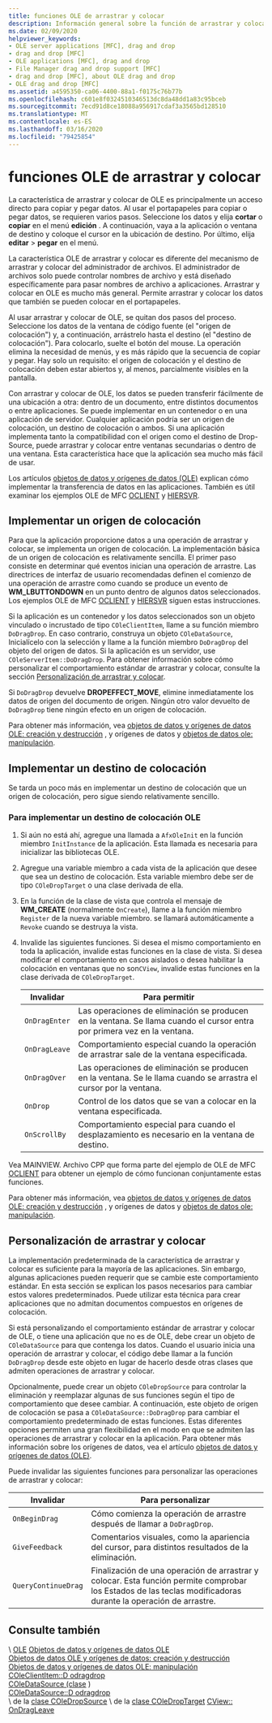 ```yaml
---
title: funciones OLE de arrastrar y colocar
description: Información general sobre la función de arrastrar y colocar de Microsoft Foundation Classes (MFC) OLE, cómo implementar un origen de colocación, un destino de colocación y cómo personalizar la función de arrastrar y colocar.
ms.date: 02/09/2020
helpviewer_keywords:
- OLE server applications [MFC], drag and drop
- drag and drop [MFC]
- OLE applications [MFC], drag and drop
- File Manager drag and drop support [MFC]
- drag and drop [MFC], about OLE drag and drop
- OLE drag and drop [MFC]
ms.assetid: a4595350-ca06-4400-88a1-f0175c76b77b
ms.openlocfilehash: c601e8f0324510346513dc8da48dd1a83c95bceb
ms.sourcegitcommit: 7ecd91d8ce18088a956917cdaf3a3565bd128510
ms.translationtype: MT
ms.contentlocale: es-ES
ms.lasthandoff: 03/16/2020
ms.locfileid: "79425854"
---
```

# <a name="ole-drag-and-drop"></a>funciones OLE de arrastrar y colocar

La característica de arrastrar y colocar de OLE es principalmente un acceso directo para copiar y pegar datos. Al usar el portapapeles para copiar o pegar datos, se requieren varios pasos. Seleccione los datos y elija **cortar** o **copiar** en el menú **edición** . A continuación, vaya a la aplicación o ventana de destino y coloque el cursor en la ubicación de destino. Por último, elija **editar** > **pegar** en el menú.

La característica OLE de arrastrar y colocar es diferente del mecanismo de arrastrar y colocar del administrador de archivos. El administrador de archivos solo puede controlar nombres de archivo y está diseñado específicamente para pasar nombres de archivo a aplicaciones. Arrastrar y colocar en OLE es mucho más general. Permite arrastrar y colocar los datos que también se pueden colocar en el portapapeles.

Al usar arrastrar y colocar de OLE, se quitan dos pasos del proceso. Seleccione los datos de la ventana de código fuente (el "origen de colocación") y, a continuación, arrástrelo hasta el destino (el "destino de colocación"). Para colocarlo, suelte el botón del mouse. La operación elimina la necesidad de menús, y es más rápido que la secuencia de copiar y pegar. Hay solo un requisito: el origen de colocación y el destino de colocación deben estar abiertos y, al menos, parcialmente visibles en la pantalla.

Con arrastrar y colocar de OLE, los datos se pueden transferir fácilmente de una ubicación a otra: dentro de un documento, entre distintos documentos o entre aplicaciones. Se puede implementar en un contenedor o en una aplicación de servidor. Cualquier aplicación podría ser un origen de colocación, un destino de colocación o ambos. Si una aplicación implementa tanto la compatibilidad con el origen como el destino de Drop-Source, puede arrastrar y colocar entre ventanas secundarias o dentro de una ventana. Esta característica hace que la aplicación sea mucho más fácil de usar.

Los artículos [objetos de datos y orígenes de datos (OLE)](../mfc/data-objects-and-data-sources-ole.md) explican cómo implementar la transferencia de datos en las aplicaciones. También es útil examinar los ejemplos OLE de MFC [OCLIENT](../overview/visual-cpp-samples.md) y [HIERSVR](../overview/visual-cpp-samples.md).

## <a name="implement-a-drop-source"></a>Implementar un origen de colocación

Para que la aplicación proporcione datos a una operación de arrastrar y colocar, se implementa un origen de colocación. La implementación básica de un origen de colocación es relativamente sencilla. El primer paso consiste en determinar qué eventos inician una operación de arrastre. Las directrices de interfaz de usuario recomendadas definen el comienzo de una operación de arrastre como cuando se produce un evento de **WM_LBUTTONDOWN** en un punto dentro de algunos datos seleccionados. Los ejemplos OLE de MFC [OCLIENT](../overview/visual-cpp-samples.md) y [HIERSVR](../overview/visual-cpp-samples.md) siguen estas instrucciones.

Si la aplicación es un contenedor y los datos seleccionados son un objeto vinculado o incrustado de tipo `COleClientItem`, llame a su función miembro `DoDragDrop`. En caso contrario, construya un objeto `COleDataSource`, Inicialícelo con la selección y llame a la función miembro `DoDragDrop` del objeto del origen de datos. Si la aplicación es un servidor, use `COleServerItem::DoDragDrop`. Para obtener información sobre cómo personalizar el comportamiento estándar de arrastrar y colocar, consulte la sección [Personalización de arrastrar y colocar](#customize-drag-and-drop).

Si `DoDragDrop` devuelve **DROPEFFECT_MOVE**, elimine inmediatamente los datos de origen del documento de origen. Ningún otro valor devuelto de `DoDragDrop` tiene ningún efecto en un origen de colocación.

Para obtener más información, vea [objetos de datos y orígenes de datos OLE: creación y destrucción](../mfc/data-objects-and-data-sources-creation-and-destruction.md) , y orígenes de datos y [objetos de datos ole: manipulación](../mfc/data-objects-and-data-sources-manipulation.md)\.

## <a name="implement-a-drop-target"></a>Implementar un destino de colocación

Se tarda un poco más en implementar un destino de colocación que un origen de colocación, pero sigue siendo relativamente sencillo.

### <a name="to-implement-an-ole-drop-target"></a>Para implementar un destino de colocación OLE

1. Si aún no está ahí, agregue una llamada a `AfxOleInit` en la función miembro `InitInstance` de la aplicación. Esta llamada es necesaria para inicializar las bibliotecas OLE.

1. Agregue una variable miembro a cada vista de la aplicación que desee que sea un destino de colocación. Esta variable miembro debe ser de tipo `COleDropTarget` o una clase derivada de ella.

1. En la función de la clase de vista que controla el mensaje de **WM_CREATE** (normalmente `OnCreate`), llame a la función miembro `Register` de la nueva variable miembro. se llamará automáticamente a `Revoke` cuando se destruya la vista.

1. Invalide las siguientes funciones. Si desea el mismo comportamiento en toda la aplicación, invalide estas funciones en la clase de vista. Si desea modificar el comportamiento en casos aislados o desea habilitar la colocación en ventanas que no son`CView`, invalide estas funciones en la clase derivada de `COleDropTarget`.

   | Invalidar | Para permitir |
   | -------- | -------- |
   | `OnDragEnter` | Las operaciones de eliminación se producen en la ventana. Se llama cuando el cursor entra por primera vez en la ventana. |
   | `OnDragLeave` | Comportamiento especial cuando la operación de arrastrar sale de la ventana especificada. |
   | `OnDragOver` | Las operaciones de eliminación se producen en la ventana. Se le llama cuando se arrastra el cursor por la ventana. |
   | `OnDrop` | Control de los datos que se van a colocar en la ventana especificada. |
   | `OnScrollBy` | Comportamiento especial para cuando el desplazamiento es necesario en la ventana de destino. |

Vea MAINVIEW. Archivo CPP que forma parte del ejemplo de OLE de MFC [OCLIENT](../overview/visual-cpp-samples.md) para obtener un ejemplo de cómo funcionan conjuntamente estas funciones.

Para obtener más información, vea [objetos de datos y orígenes de datos OLE: creación y destrucción](../mfc/data-objects-and-data-sources-creation-and-destruction.md) , y orígenes de datos y [objetos de datos ole: manipulación](../mfc/data-objects-and-data-sources-manipulation.md)\.

## <a name="customize-drag-and-drop"></a>Personalización de arrastrar y colocar

La implementación predeterminada de la característica de arrastrar y colocar es suficiente para la mayoría de las aplicaciones. Sin embargo, algunas aplicaciones pueden requerir que se cambie este comportamiento estándar. En esta sección se explican los pasos necesarios para cambiar estos valores predeterminados. Puede utilizar esta técnica para crear aplicaciones que no admitan documentos compuestos en orígenes de colocación.

Si está personalizando el comportamiento estándar de arrastrar y colocar de OLE, o tiene una aplicación que no es de OLE, debe crear un objeto de `COleDataSource` para que contenga los datos. Cuando el usuario inicia una operación de arrastrar y colocar, el código debe llamar a la función `DoDragDrop` desde este objeto en lugar de hacerlo desde otras clases que admiten operaciones de arrastrar y colocar.

Opcionalmente, puede crear un objeto `COleDropSource` para controlar la eliminación y reemplazar algunas de sus funciones según el tipo de comportamiento que desee cambiar. A continuación, este objeto de origen de colocación se pasa a `COleDataSource::DoDragDrop` para cambiar el comportamiento predeterminado de estas funciones. Estas diferentes opciones permiten una gran flexibilidad en el modo en que se admiten las operaciones de arrastrar y colocar en la aplicación. Para obtener más información sobre los orígenes de datos, vea el artículo [objetos de datos y orígenes de datos (OLE)](../mfc/data-objects-and-data-sources-ole.md).

Puede invalidar las siguientes funciones para personalizar las operaciones de arrastrar y colocar:

| Invalidar | Para personalizar |
| -------- | ------------ |
| `OnBeginDrag` | Cómo comienza la operación de arrastre después de llamar a `DoDragDrop`. |
| `GiveFeedback` | Comentarios visuales, como la apariencia del cursor, para distintos resultados de la eliminación. |
| `QueryContinueDrag` | Finalización de una operación de arrastrar y colocar. Esta función permite comprobar los Estados de las teclas modificadoras durante la operación de arrastre. |

## <a name="see-also"></a>Consulte también

\ [OLE](../mfc/ole-in-mfc.md)
[Objetos de datos y orígenes de datos OLE](../mfc/data-objects-and-data-sources-ole.md)\
[Objetos de datos OLE y orígenes de datos: creación y destrucción](../mfc/data-objects-and-data-sources-creation-and-destruction.md)\
[Objetos de datos y orígenes de datos OLE: manipulación](../mfc/data-objects-and-data-sources-manipulation.md)\
[COleClientItem::D odragdrop](../mfc/reference/coleclientitem-class.md#dodragdrop)\
[COleDataSource (clase](../mfc/reference/coledatasource-class.md) )\
[COleDataSource::D odragdrop](../mfc/reference/coledatasource-class.md#dodragdrop)\
\ de la [clase COleDropSource](../mfc/reference/coledropsource-class.md)
\ de la [clase COleDropTarget](../mfc/reference/coledroptarget-class.md)
[CView:: OnDragLeave](../mfc/reference/cview-class.md#ondragleave)
